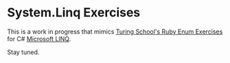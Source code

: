 # System.Linq Exercises

This is a work in progress that mimics [Turing School's Ruby Enum Exercises](https://github.com/turingschool/enums-exercises.git) for C# [Microsoft LINQ](https://learn.microsoft.com/en-us/dotnet/csharp/programming-guide/concepts/linq/).

Stay tuned.
